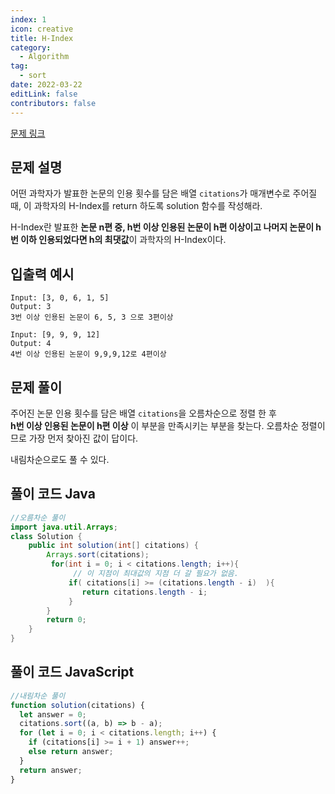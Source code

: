 ```yaml
---
index: 1
icon: creative
title: H-Index
category:
  - Algorithm
tag:
  - sort
date: 2022-03-22
editLink: false
contributors: false
---
```


[문제 링크](https://programmers.co.kr/learn/courses/30/lessons/42747)

## 문제 설명

어떤 과학자가 발표한 논문의 인용 횟수를 담은 배열 `citations`가 매개변수로 주어질 때, 이 과학자의 H-Index를 return 하도록 solution 함수를 작성해라.

H-Index란 발표한 **논문 n편 중, h번 이상 인용된 논문이 h편 이상이고 나머지 논문이 h번 이하 인용되었다면 h의 최댓값**이 과학자의 H-Index이다.


## 입출력 예시

```answers
Input: [3, 0, 6, 1, 5]
Output:	3
3번 이상 인용된 논문이 6, 5, 3 으로 3편이상

Input: [9, 9, 9, 12]
Output:	4
4번 이상 인용된 논문이 9,9,9,12로 4편이상

```

## 문제 풀이

주어진 논문 인용 횟수를 담은 배열 `citations`을 오름차순으로 정렬 한 후  
**h번 이상 인용된 논문이 h편 이상** 이 부분을 만족시키는 부분을 찾는다. 오름차순 정렬이므로 가장 먼저 찾아진 값이 답이다.  

내림차순으로도 풀 수 있다.

## 풀이 코드 Java

```java
//오름차순 풀이
import java.util.Arrays;
class Solution {
    public int solution(int[] citations) {
        Arrays.sort(citations);
         for(int i = 0; i < citations.length; i++){
              // 이 지점이 최대값의 지점 더 갈 필요가 없음.
             if( citations[i] >= (citations.length - i)  ){
                return citations.length - i;
             }
        }
        return 0;
    }
}
```

## 풀이 코드 JavaScript
```js
//내림차순 풀이
function solution(citations) {
  let answer = 0;
  citations.sort((a, b) => b - a);
  for (let i = 0; i < citations.length; i++) {
    if (citations[i] >= i + 1) answer++;
    else return answer;
  }
  return answer;
}
```
